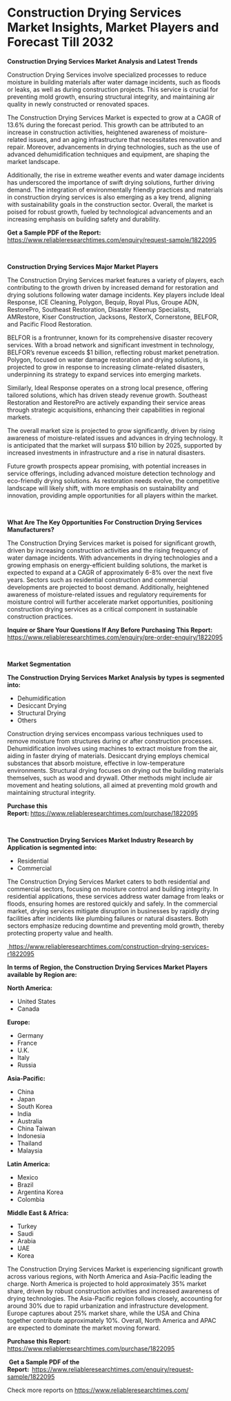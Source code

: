 <p><h1>Construction Drying Services Market Insights, Market Players and Forecast Till 2032</h1></p><p><strong>Construction Drying Services Market Analysis and Latest Trends</strong></p>
<p><p>Construction Drying Services involve specialized processes to reduce moisture in building materials after water damage incidents, such as floods or leaks, as well as during construction projects. This service is crucial for preventing mold growth, ensuring structural integrity, and maintaining air quality in newly constructed or renovated spaces.</p><p>The Construction Drying Services Market is expected to grow at a CAGR of 13.6% during the forecast period. This growth can be attributed to an increase in construction activities, heightened awareness of moisture-related issues, and an aging infrastructure that necessitates renovation and repair. Moreover, advancements in drying technologies, such as the use of advanced dehumidification techniques and equipment, are shaping the market landscape.</p><p>Additionally, the rise in extreme weather events and water damage incidents has underscored the importance of swift drying solutions, further driving demand. The integration of environmentally friendly practices and materials in construction drying services is also emerging as a key trend, aligning with sustainability goals in the construction sector. Overall, the market is poised for robust growth, fueled by technological advancements and an increasing emphasis on building safety and durability.</p></p>
<p><strong>Get a Sample PDF of the Report:&nbsp;</strong> <a href="https://www.reliableresearchtimes.com/enquiry/request-sample/1822095?utm_campaign=2205&utm_medium=2&utm_source=Github&utm_content=ia&utm_term=09032025&utm_id=construction-drying-services">https://www.reliableresearchtimes.com/enquiry/request-sample/1822095</a></p>
<p>&nbsp;</p>
<p><strong>Construction Drying Services Major Market Players</strong></p>
<p><p>The Construction Drying Services market features a variety of players, each contributing to the growth driven by increased demand for restoration and drying solutions following water damage incidents. Key players include Ideal Response, ICE Cleaning, Polygon, Bequip, Royal Plus, Groupe ADN, RestorePro, Southeast Restoration, Disaster Kleenup Specialists, AMRestore, Kiser Construction, Jacksons, RestorX, Cornerstone, BELFOR, and Pacific Flood Restoration.</p><p>BELFOR is a frontrunner, known for its comprehensive disaster recovery services. With a broad network and significant investment in technology, BELFOR’s revenue exceeds $1 billion, reflecting robust market penetration. Polygon, focused on water damage restoration and drying solutions, is projected to grow in response to increasing climate-related disasters, underpinning its strategy to expand services into emerging markets.</p><p>Similarly, Ideal Response operates on a strong local presence, offering tailored solutions, which has driven steady revenue growth. Southeast Restoration and RestorePro are actively expanding their service areas through strategic acquisitions, enhancing their capabilities in regional markets.</p><p>The overall market size is projected to grow significantly, driven by rising awareness of moisture-related issues and advances in drying technology. It is anticipated that the market will surpass $10 billion by 2025, supported by increased investments in infrastructure and a rise in natural disasters.</p><p>Future growth prospects appear promising, with potential increases in service offerings, including advanced moisture detection technology and eco-friendly drying solutions. As restoration needs evolve, the competitive landscape will likely shift, with more emphasis on sustainability and innovation, providing ample opportunities for all players within the market.</p></p>
<p>&nbsp;</p>
<p><strong>What Are The Key Opportunities For Construction Drying Services Manufacturers?</strong></p>
<p><p>The Construction Drying Services market is poised for significant growth, driven by increasing construction activities and the rising frequency of water damage incidents. With advancements in drying technologies and a growing emphasis on energy-efficient building solutions, the market is expected to expand at a CAGR of approximately 6-8% over the next five years. Sectors such as residential construction and commercial developments are projected to boost demand. Additionally, heightened awareness of moisture-related issues and regulatory requirements for moisture control will further accelerate market opportunities, positioning construction drying services as a critical component in sustainable construction practices.</p></p>
<p><strong>Inquire or Share Your Questions If Any Before Purchasing This Report:</strong> <a href="https://www.reliableresearchtimes.com/enquiry/pre-order-enquiry/1822095?utm_campaign=2205&utm_medium=2&utm_source=Github&utm_content=ia&utm_term=09032025&utm_id=construction-drying-services">https://www.reliableresearchtimes.com/enquiry/pre-order-enquiry/1822095</a></p>
<p>&nbsp;</p>
<p><strong>Market Segmentation</strong></p>
<p><strong>The Construction Drying Services Market Analysis by types is segmented into:</strong></p>
<p><ul><li>Dehumidification</li><li>Desiccant Drying</li><li>Structural Drying</li><li>Others</li></ul></p>
<p><p>Construction drying services encompass various techniques used to remove moisture from structures during or after construction processes. Dehumidification involves using machines to extract moisture from the air, aiding in faster drying of materials. Desiccant drying employs chemical substances that absorb moisture, effective in low-temperature environments. Structural drying focuses on drying out the building materials themselves, such as wood and drywall. Other methods might include air movement and heating solutions, all aimed at preventing mold growth and maintaining structural integrity.</p></p>
<p><strong>Purchase this Report:&nbsp;</strong><a href="https://www.reliableresearchtimes.com/purchase/1822095?utm_campaign=2205&utm_medium=2&utm_source=Github&utm_content=ia&utm_term=09032025&utm_id=construction-drying-services">https://www.reliableresearchtimes.com/purchase/1822095</a></p>
<p>&nbsp;</p>
<p><strong>The Construction Drying Services Market Industry Research by Application is segmented into:</strong></p>
<p><ul><li>Residential</li><li>Commercial</li></ul></p>
<p><p>The Construction Drying Services Market caters to both residential and commercial sectors, focusing on moisture control and building integrity. In residential applications, these services address water damage from leaks or floods, ensuring homes are restored quickly and safely. In the commercial market, drying services mitigate disruption in businesses by rapidly drying facilities after incidents like plumbing failures or natural disasters. Both sectors emphasize reducing downtime and preventing mold growth, thereby protecting property value and health.</p></p>
<p><a href="https://www.reliableresearchtimes.com/construction-drying-services-r1822095?utm_campaign=2205&utm_medium=2&utm_source=Github&utm_content=ia&utm_term=09032025&utm_id=construction-drying-services">&nbsp;https://www.reliableresearchtimes.com/construction-drying-services-r1822095</a></p>
<p><strong>In terms of Region, the Construction Drying Services Market Players available by Region are:</strong></p>
<p>
    <p> <strong> North America: </strong>
        <ul>
            <li>United States</li>
            <li>Canada</li>
        </ul>
        </p> 
    <p> <strong> Europe: </strong>
        <ul>
            <li>Germany</li>
            <li>France</li>
            <li>U.K.</li>
            <li>Italy</li>
            <li>Russia</li>
        </ul>
        </p> 
    <p> <strong> Asia-Pacific: </strong>
        <ul>
            <li>China</li>
            <li>Japan</li>
            <li>South Korea</li>
            <li>India</li>
            <li>Australia</li>
            <li>China Taiwan</li>
            <li>Indonesia</li>
            <li>Thailand</li>
            <li>Malaysia</li>
        </ul>
        </p> 
    <p> <strong> Latin America: </strong>
        <ul>
            <li>Mexico</li>
            <li>Brazil</li>
            <li>Argentina Korea</li>
            <li>Colombia</li>
        </ul>
        </p> 
    <p> <strong> Middle East & Africa: </strong>
        <ul>
            <li>Turkey</li>
            <li>Saudi</li>
            <li>Arabia</li>
            <li>UAE</li>
            <li>Korea</li>
        </ul>
    </p>
    </p>
<p><p>The Construction Drying Services Market is experiencing significant growth across various regions, with North America and Asia-Pacific leading the charge. North America is projected to hold approximately 35% market share, driven by robust construction activities and increased awareness of drying technologies. The Asia-Pacific region follows closely, accounting for around 30% due to rapid urbanization and infrastructure development. Europe captures about 25% market share, while the USA and China together contribute approximately 10%. Overall, North America and APAC are expected to dominate the market moving forward.</p></p>
<p><strong>Purchase this Report: </strong><a href="https://www.reliableresearchtimes.com/purchase/1822095?utm_campaign=2205&utm_medium=2&utm_source=Github&utm_content=ia&utm_term=09032025&utm_id=construction-drying-services">https://www.reliableresearchtimes.com/purchase/1822095</a></p>
<p>&nbsp;<strong>Get a Sample PDF of the Report:&nbsp;&nbsp;</strong><a href="https://www.reliableresearchtimes.com/enquiry/request-sample/1822095?utm_campaign=2205&utm_medium=2&utm_source=Github&utm_content=ia&utm_term=09032025&utm_id=construction-drying-services">https://www.reliableresearchtimes.com/enquiry/request-sample/1822095</a></p>
<p><strong></strong></p>
<p>Check more reports on <a href="https://www.reliableresearchtimes.com/?utm_campaign=2205&utm_medium=2&utm_source=Github&utm_content=ia&utm_term=09032025&utm_id=construction-drying-services">https://www.reliableresearchtimes.com/</a></p>